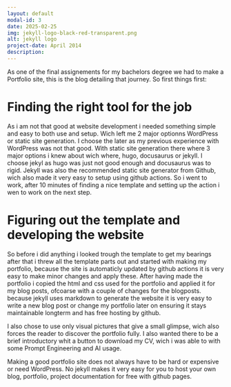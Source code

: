 ```yaml
---
layout: default
modal-id: 3
date: 2025-02-25
img: jekyll-logo-black-red-transparent.png
alt: jekyll logo
project-date: April 2014
description: 
---
```


As one of the final assignements for my bachelors degree we had to make a Portfolio site, this is the blog detailing that journey.
So first things first:

# Finding the right tool for the job

As i am not that good at website development i needed something simple and easy to both use and setup.
Wich left me 2 major optionns WordPress or static site generation. I choose the later as my previous experience with WordPress was not that good. With static site generation there where 3 major options i knew about wich where, hugo, docusaurus or jekyll.
I choose jekyl as hugo was just not good enough and docusaurus was to rigid. Jekyll was also the recommended static site generator from Github, wich also made it very easy to setup using github actions. So i went to work, after 10 minutes of finding a nice template and setting up the action i wen to work on the next step.

# Figuring out the template and developing the website

So before i did anything i looked trough the template to get my bearings after that i threw all the template parts out and started with making my portfolio, because the site is automaticly updated by github actions it is very easy to make minor changes and apply these. After having made the portfolio i copied the html and css used for the portfolio and applied it for my blog posts, ofcoarse with a couple of changes for the blogposts. because jekyll uses markdown to generate the website it is very easy to write a new blog post or change my portfolio later on ensuring it stays maintainable longterm and has free hosting by github.

I also chose to use only visual pictures that give a small glimpse,  wich also forces the reader to discover the portfolio fully.
I also wanted there to be a brief introductory whit a button to download my CV, wich i was able to with some Prompt Engineering and AI usage.

Making a good portfolio site does not always have to be hard or expensive or need WordPress. No jekyll makes it very easy for you to host your own blog, portfolio, project documentation for free with github pages.
